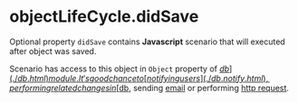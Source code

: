 # objectLifeCycle.didSave

Optional property `didSave` contains **Javascript** scenario that will executed after object was saved.  

Scenario has access to this object in `Object` property of [$db](./db.html) module. It's good chance to [notifying users](./db.notify.html), performing related changes in [$db](./db.html), sending [email](./email.html) or performing [http request](./js.http.html). 
